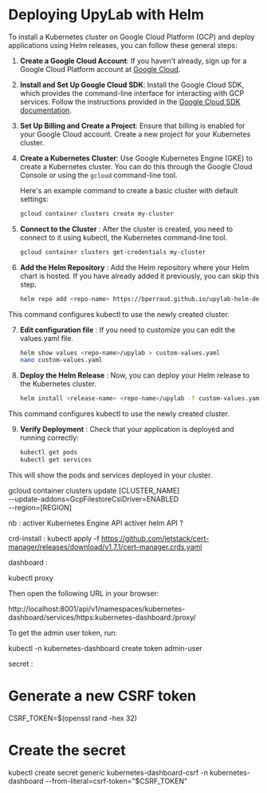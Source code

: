 # Deploying UpyLab with Helm

To install a Kubernetes cluster on Google Cloud Platform (GCP) and deploy applications using Helm releases, you can follow these general steps:

1. **Create a Google Cloud Account**: If you haven't already, sign up for a Google Cloud Platform account at [Google Cloud](https://cloud.google.com/).

2. **Install and Set Up Google Cloud SDK**: Install the Google Cloud SDK, which provides the command-line interface for interacting with GCP services. Follow the instructions provided in the [Google Cloud SDK documentation](https://cloud.google.com/sdk/docs/install).

3. **Set Up Billing and Create a Project**: Ensure that billing is enabled for your Google Cloud account. Create a new project for your Kubernetes cluster.

4. **Create a Kubernetes Cluster**: Use Google Kubernetes Engine (GKE) to create a Kubernetes cluster. You can do this through the Google Cloud Console or using the `gcloud` command-line tool.

   Here's an example command to create a basic cluster with default settings:

   ```bash
   gcloud container clusters create my-cluster
5. **Connect to the Cluster** : After the cluster is created, you need to connect to it using kubectl, the Kubernetes command-line tool.

	```bash
   gcloud container clusters get-credentials my-cluster
6. **Add the Helm Repository** : Add the Helm repository where your Helm chart is hosted. If you have already added it previously, you can skip this step.

	```bash
   helm repo add <repo-name> https://bperraud.github.io/upylab-helm-depot/
This command configures kubectl to use the newly created cluster.


7. **Edit configuration file** : If you need to customize you can edit the values.yaml file.

	```bash
	helm show values <repo-name>/upylab > custom-values.yaml
	nano custom-values.yaml
8. **Deploy the Helm Release** : Now, you can deploy your Helm release to the Kubernetes cluster.

	```bash
   helm install <release-name> <repo-name>/upylab -f custom-values.yaml
This command configures kubectl to use the newly created cluster.

9. **Verify Deployment** : Check that your application is deployed and running correctly:

	```bash
   kubectl get pods
   kubectl get services
This will show the pods and services deployed in your cluster.



gcloud container clusters update [CLUSTER_NAME] \
    --update-addons=GcpFilestoreCsiDriver=ENABLED \
    --region=[REGION]



nb : activer Kubernetes Engine API
activer helm API ?

crd-install : kubectl apply -f https://github.com/jetstack/cert-manager/releases/download/v1.7.1/cert-manager.crds.yaml


dashboard :

kubectl proxy

Then open the following URL in your browser:

  http://localhost:8001/api/v1/namespaces/kubernetes-dashboard/services/https:kubernetes-dashboard:/proxy/

To get the admin user token, run:

  kubectl -n kubernetes-dashboard create token admin-user




secret :
# Generate a new CSRF token
CSRF_TOKEN=$(openssl rand -hex 32)

# Create the secret
kubectl create secret generic kubernetes-dashboard-csrf -n kubernetes-dashboard --from-literal=csrf-token="$CSRF_TOKEN"

